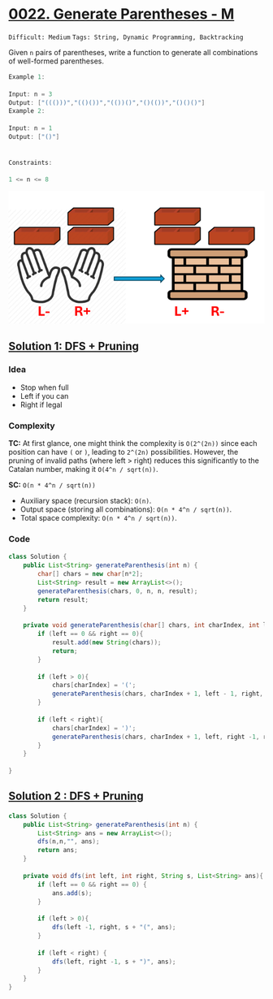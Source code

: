 
# [0022. Generate Parentheses - M](https://leetcode.com/problems/generate-parentheses/description/)

`Difficult: Medium`
`Tags: String, Dynamic Programming, Backtracking`

Given `n` pairs of parentheses, write a function to generate all combinations of well-formed parentheses.

 
 ```java
Example 1:

Input: n = 3
Output: ["((()))","(()())","(())()","()(())","()()()"]
Example 2:

Input: n = 1
Output: ["()"]
 

Constraints:

1 <= n <= 8
```
![alt text](/img/22.png)


## [Solution 1: DFS + Pruning](https://leetcode.com/problems/generate-parentheses/submissions/1669752198/)

### Idea
- Stop when full
- Left if you can
- Right if legal

### Complexity
**TC:**
At first glance, one might think the complexity is `O(2^(2n))` since each position can have `(` or `)`, leading to `2^(2n)` possibilities. However, the pruning of invalid paths (where left > right) reduces this significantly to the Catalan number, making it `O(4^n / sqrt(n))`.

**SC:**
`O(n * 4^n / sqrt(n))`

- Auxiliary space (recursion stack): `O(n)`.
- Output space (storing all combinations): `O(n * 4^n / sqrt(n))`.
- Total space complexity: `O(n * 4^n / sqrt(n))`.
### Code
```java
class Solution {
    public List<String> generateParenthesis(int n) {
        char[] chars = new char[n*2];
        List<String> result = new ArrayList<>();
        generateParenthesis(chars, 0, n, n, result);
        return result;
    }

    private void generateParenthesis(char[] chars, int charIndex, int left, int right, List<String> result){
        if (left == 0 && right == 0){
            result.add(new String(chars));
            return;
        }

        if (left > 0){
            chars[charIndex] = '(';
            generateParenthesis(chars, charIndex + 1, left - 1, right, result);            
        }

        if (left < right){
            chars[charIndex] = ')';
            generateParenthesis(chars, charIndex + 1, left, right -1, result);
        }
    }    

}
```

## [Solution 2 : DFS + Pruning](https://leetcode.com/problems/generate-parentheses/submissions/1667692762/)


```java
class Solution {
    public List<String> generateParenthesis(int n) {
        List<String> ans = new ArrayList<>();
        dfs(n,n,"", ans);
        return ans;
    }

    private void dfs(int left, int right, String s, List<String> ans){        
        if (left == 0 && right == 0) {
            ans.add(s);
        }

        if (left > 0){
            dfs(left -1, right, s + "(", ans);
        }            

        if (left < right) { 
            dfs(left, right -1, s + ")", ans);
        }            
    }
}
```

